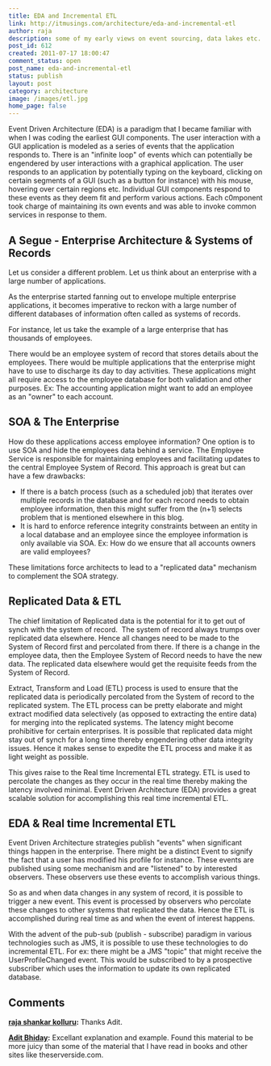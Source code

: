 ```yaml
---
title: EDA and Incremental ETL
link: http://itmusings.com/architecture/eda-and-incremental-etl
author: raja
description: some of my early views on event sourcing, data lakes etc.
post_id: 612
created: 2011-07-17 18:00:47
comment_status: open
post_name: eda-and-incremental-etl
status: publish
layout: post
category: architecture
image: /images/etl.jpg
home_page: false
---
```


Event Driven Architecture (EDA) is a paradigm that I became familiar with when I was coding the earliest GUI components. The user interaction with a GUI application is modeled as a series of events that the application responds to. There is an "infinite loop" of events which can potentially be engendered by user interactions with a graphical application. The user responds to an application by potentially typing on the keyboard, clicking on certain segments of a GUI (such as a button for instance) with his mouse, hovering over certain regions etc. Individual GUI components respond to these events as they deem fit and perform various actions. Each c0mponent took charge of maintaining its own events and was able to invoke common services in response to them.

## A Segue - Enterprise Architecture & Systems of Records

Let us consider a different problem. Let us think about an enterprise with a large number of applications.

As the enterprise started fanning out to envelope multiple enterprise applications, it becomes imperative to reckon with a large number of different databases of information often called as systems of records.

For instance, let us take the example of a large enterprise that has thousands of employees.

There would be an employee system of record that stores details about the employees. There would be multiple applications that the enterprise might have to use to discharge its day to day activities. These applications might all require access to the employee database for both validation and other purposes. Ex: The accounting application might want to add an employee as an "owner" to each account.

## SOA & The Enterprise

How do these applications access employee information? One option is to use SOA and hide the employees data behind a service. The Employee Service is responsible for maintaining employees and facilitating updates to the central Employee System of Record. This approach is great but can have a few drawbacks:

  * If there is a batch process (such as a scheduled job) that iterates over multiple records in the database and for each record needs to obtain employee information, then this might suffer from the (n+1) selects problem that is mentioned elsewhere in this blog.
  * It is hard to enforce reference integrity constraints between an entity in a local database and an employee since the employee information is only available via SOA. Ex: How do we ensure that all accounts owners are valid employees?

These limitations force architects to lead to a "replicated data" mechanism to complement the SOA strategy.

## Replicated Data & ETL

The chief limitation of Replicated data is the potential for it to get out of synch with the system of record.  The system of record always trumps over replicated data elsewhere. Hence all changes need to be made to the System of Record first and percolated from there. If there is a change in the employee data, then the Employee System of Record needs to have the new data. The replicated data elsewhere would get the requisite feeds from the System of Record.

Extract, Transform and Load (ETL) process is used to ensure that the replicated data is periodically percolated from the System of record to the replicated system. The ETL process can be pretty elaborate and might extract modified data selectively (as opposed to extracting the entire data)  for merging into the replicated systems. The latency might become prohibitive for certain enterprises. It is possible that replicated data might stay out of synch for a long time thereby engendering other data integrity issues. Hence it makes sense to expedite the ETL process and make it as light weight as possible.

This gives raise to the Real time Incremental ETL strategy. ETL is used to percolate the changes as they occur in the real time thereby making the latency involved minimal. Event Driven Architecture (EDA) provides a great scalable solution for accomplishing this real time incremental ETL.

## EDA & Real time Incremental ETL

Event Driven Architecture strategies publish "events" when significant things happen in the enterprise. There might be a distinct Event to signify the fact that a user has modified his profile for instance. These events are published using some mechanism and are "listened" to by interested observers. These observers use these events to accomplish various things.

So as and when data changes in any system of record, it is possible to trigger a new event. This event is processed by observers who percolate these changes to other systems that replicated the data. Hence the ETL is accomplished during real time as and when the event of interest happens.

With the advent of the pub-sub (publish - subscribe) paradigm in various technologies such as JMS, it is possible to use these technologies to do incremental ETL. For ex: there might be a JMS "topic" that might receive the UserProfileChanged event. This would be subscribed to by a prospective subscriber which uses the information to update its own replicated database.

## Comments

**[raja shankar kolluru](#1936 "2011-07-26 01:11:44"):** Thanks Adit.

**[Adit Bhiday](#1934 "2011-07-23 13:38:53"):** Excellant explanation and example. Found this material to be more juicy than some of the material that I have read in books and other sites like theserverside.com.


